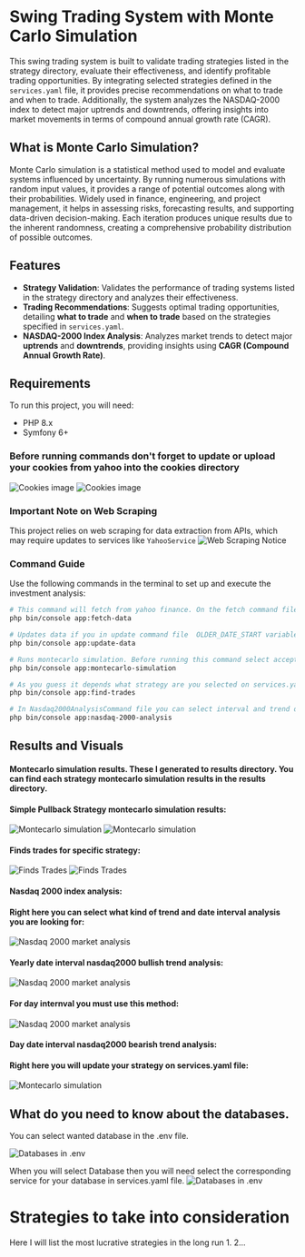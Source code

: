# Swing Trading System with Monte Carlo Simulation

This swing trading system is built to validate trading strategies listed in the strategy directory, evaluate their effectiveness, and identify profitable trading opportunities. By integrating selected strategies defined in the ```services.yaml``` file, it provides precise recommendations on what to trade and when to trade. Additionally, the system analyzes the NASDAQ-2000 index to detect major uptrends and downtrends, offering insights into market movements in terms of compound annual growth rate (CAGR).

## What is Monte Carlo Simulation?

Monte Carlo simulation is a statistical method used to model and evaluate systems influenced by uncertainty. By running numerous simulations with random input values, it provides a range of potential outcomes along with their probabilities. Widely used in finance, engineering, and project management, it helps in assessing risks, forecasting results, and supporting data-driven decision-making. Each iteration produces unique results due to the inherent randomness, creating a comprehensive probability distribution of possible outcomes.

## Features

- **Strategy Validation**: Validates the performance of trading systems listed in the strategy directory and analyzes their effectiveness.  
- **Trading Recommendations**: Suggests optimal trading opportunities, detailing **what to trade** and **when to trade** based on the strategies specified in `services.yaml`.  
- **NASDAQ-2000 Index Analysis**: Analyzes market trends to detect major **uptrends** and **downtrends**, providing insights using **CAGR (Compound Annual Growth Rate)**.



## Requirements

To run this project, you will need:

- PHP 8.x
- Symfony 6+

### Before running commands don't forget to update or upload your cookies from yahoo into the cookies directory
![Cookies image](https://s3.amazonaws.com/i.snag.gy/v6crYR.jpg)
![Cookies image](https://s3.amazonaws.com/i.snag.gy/pM8PKG.jpg)


### Important Note on Web Scraping
This project relies on web scraping for data extraction from APIs, which may require updates to services like `YahooService`
![Web Scraping Notice](https://s3.amazonaws.com/i.snag.gy/3VIF1U.jpg)

### Command Guide

Use the following commands in the terminal to set up and execute the investment analysis:

```bash
# This command will fetch from yahoo finance. On the fetch command file you can select the starting year. But i recommend leave everything as it is.
php bin/console app:fetch-data

# Updates data if you in update command file  OLDER_DATE_START variable will assign to the most recent year. Because then the system will update that data to the most current much faster. Additionaly you can change OLDER_DATE_START variable to the 2012 and then the system will add older information of candlesticks but it will not update to the most current date because then request would take too long.
php bin/console app:update-data

# Runs montecarlo simulation. Before running this command select acceptable for you startegy in the services.yaml file.
php bin/console app:montecarlo-simulation

# As you guess it depends what strategy are you selected on services.yaml file and then find acceptable trades for you. One thing to mention if you will want to apply this to the real world example then I'm recommend to rund this command before nasdaq market closes because most of the strategies focuses on close prices as entry point.
php bin/console app:find-trades

# In Nasdaq2000AnalysisCommand file you can select interval and trend direction in order to find out at which dates market performed unsually. You can get top rated dates interval by trend affectiveness. Look at the visuals.
php bin/console app:nasdaq-2000-analysis

```

## Results and Visuals

#### Montecarlo simulation results. These I generated to results directory. You can find each strategy montecarlo simulation results in the results directory. 
#### Simple Pullback Strategy montecarlo simulation results: 
![Montecarlo simulation](https://s3.amazonaws.com/i.snag.gy/By3Nit.jpg)
![Montecarlo simulation](https://s3.amazonaws.com/i.snag.gy/h5ibX9.jpg)
#### Finds trades for specific strategy:
![Finds Trades](https://s3.amazonaws.com/i.snag.gy/7MPoA8.jpg)
![Finds Trades](https://s3.amazonaws.com/i.snag.gy/hDOaP0.jpg)
#### Nasdaq 2000 index analysis:
#### Right here you can select what kind of trend and date interval analysis you are looking for:
![Nasdaq 2000 market analysis](https://s3.amazonaws.com/i.snag.gy/fEqpDz.jpg)
#### Yearly date interval nasdaq2000 bullish trend analysis:
![Nasdaq 2000 market analysis](https://s3.amazonaws.com/i.snag.gy/zt2SHe.jpg)
#### For day internval you must use this method: 
![Nasdaq 2000 market analysis](https://s3.amazonaws.com/i.snag.gy/nv6rQS.jpg)

#### Day date interval nasdaq2000 bearish trend analysis: 

#### Right here you will update your strategy on services.yaml file:
![Montecarlo simulation](https://s3.amazonaws.com/i.snag.gy/esjmoq.jpg)



## What do you need to know about the databases.
You can select wanted database in the .env file.

![Databases in .env](https://s3.amazonaws.com/i.snag.gy/sCIlKX.jpg)

When you will select Database then you will need select the corresponding service for your database in services.yaml file.
![Databases in .env](https://s3.amazonaws.com/i.snag.gy/5XL8dh.jpg)

# Strategies to take into consideration
Here I will list the most lucrative strategies in the long run
1. 
2...